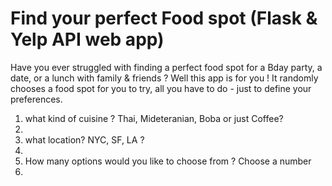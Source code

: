 # Find your perfect Food spot (Flask & Yelp API web app)

Have you ever struggled with finding a perfect food spot for a Bday party, a date, or a lunch with family & friends ?
Well this app is for you ! It randomly chooses a food spot for you to try, all you have to do - just to define your preferences.
</br>
1. what kind of cuisine ? Thai, Mideteranian, Boba or just Coffee?
2. </br>
3. what location? NYC, SF, LA ?
4. </br>
5. How many options would you like to choose from ? Choose a number
6. </br>
